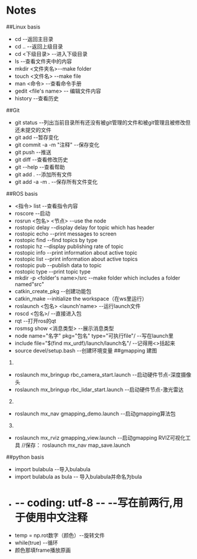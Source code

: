 # Notes


##Linux basis

* cd --返回主目录
* cd .. --返回上级目录
* cd <下级目录> --进入下级目录
* ls --查看文件夹中的内容
* mkdir <文件夹名>--make folder
* touch <文件名> --make file
* man <命令> --查看命令手册
* gedit <file's name> -- 编辑文件内容
* history --查看历史

##Git
* git status --列出当前目录所有还没有被git管理的文件和被git管理且被修改但还未提交的文件
* git add --暂存变化
* git commit -a -m "注释" --保存变化
* git push --推送
* git diff --查看修改历史
* git --help --查看帮助
* git add . --添加所有文件
* git add -a -m . --保存所有文件变化


##ROS basis

* <指令> list --查看指令内容
* roscore --启动
* rosrun <包名> <节点> --use the node
* rostopic delay --display delay for topic which has header
* rostopic echo  --print messages to screen
* rostopic find  --find topics by type
* rostopic hz    --display publishing rate of topic
* rostopic info  --print information about active topic
* rostopic list  --print information about active topics
* rostopic pub   --publish data to topic
* rostopic type  --print topic type
* mkdir -p <folder's name>/src --make folder which includes a folder named"src"
* catkin_create_pkg --创建功能包
* catkin_make --initialize the workspace（在ws里运行）
* roslaunch <包名> <launch'name> --运行launch文件
* roscd <包名>/ --直接进入包
* rqt --打开ros的qt
* rosmsg show <消息类型> --展示消息类型
* node name="名字" pkg="包名" type="可执行file"/ --写在launch里
* include file="$(find mx_urdf)/launch/launch名"/ --记得用<>括起来
* source devel/setup.bash --创建环境变量
##gmapping 建图            
1.
* roslaunch mx_bringup rbc_camera_start.launch --启动硬件节点-深度摄像头
* roslaunch mx_bringup rbc_lidar_start.launch --启动硬件节点-激光雷达
2.
* roslaunch mx_nav gmapping_demo.launch --启动gmapping算法包
3.
* roslaunch mx_rviz gmapping_view.launch --启动gmapping RVIZ可视化工具
//保存： roslaunch mx_nav map_save.launch

##python basis
* import bulabula --导入bulabula
* import bulabula as bula -- 导入bulabula并命名为bula
* # -- coding: utf-8 -- --写在前两行,用于使用中文注释
* temp = np.rot数字（颜色）--旋转文件
* while(true) --循环
* 颜色那填frame播放原画
